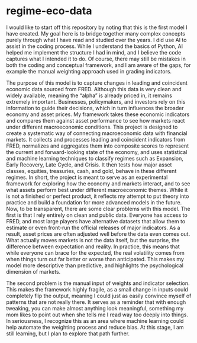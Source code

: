# regime-eco-data

I would like to start off this repository by noting that this is the first model I have created. My goal here is to bridge together many complex concepts purely through what I have read and studied over the years. I did use AI to assist in the coding process. While I understand the basics of Python, AI helped me implement the structure I had in mind, and I believe the code captures what I intended it to do. Of course, there may still be mistakes in both the coding and conceptual framework, and I am aware of the gaps, for example the manual weighting approach used in grading indicators.


The purpose of this model is to capture changes in leading and coincident economic data sourced from FRED. Although this data is very clean and widely available, meaning the “alpha” is already priced in, it remains extremely important. Businesses, policymakers, and investors rely on this information to guide their decisions, which in turn influences the broader economy and asset prices. My framework takes these economic indicators and compares them against asset performance to see how markets react under different macroeconomic conditions.
This project is designed to create a systematic way of connecting macroeconomic data with financial markets. It collects and processes leading and coincident indicators from FRED, normalizes and aggregates them into composite scores to represent the current and forward-looking state of the economy, and uses statistical and machine learning techniques to classify regimes such as Expansion, Early Recovery, Late Cycle, and Crisis. It then tests how major asset classes, equities, treasuries, cash, and gold, behave in these different regimes. In short, the project is meant to serve as an experimental framework for exploring how the economy and markets interact, and to see what assets perform best under different macroeconomic themes. While it is not a finished or perfect product, it reflects my attempt to put theory into practice and build a foundation for more advanced models in the future.
Now, to be transparent, there are some clear problems with this model. The first is that I rely entirely on clean and public data. Everyone has access to FRED, and most large players have alternative datasets that allow them to estimate or even front-run the official releases of major indicators. As a result, asset prices are often adjusted well before the data even comes out. What actually moves markets is not the data itself, but the surprise, the difference between expectation and reality. In practice, this means that while everyone can brace for the expected, the real volatility comes from when things turn out far better or worse than anticipated. This makes my model more descriptive than predictive, and highlights the psychological dimension of markets.


The second problem is the manual input of weights and indicator selection. This makes the framework highly fragile, as a small change in inputs could completely flip the output, meaning I could just as easily convince myself of patterns that are not really there. It serves as a reminder that with enough tweaking, you can make almost anything look meaningful, something my mom likes to point out when she tells me I read way too deeply into things. In seriousness, I recognize this as an area where machine learning could help automate the weighting process and reduce bias. At this stage, I am still learning, but I plan to explore that path further.
